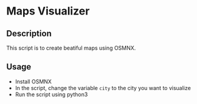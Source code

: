 # Maps Visualizer

## Description

This script is to create beatiful maps using OSMNX.

## Usage

- Install OSMNX
- In the script, change the variable `city` to the city you want to visualize
- Run the script using python3
